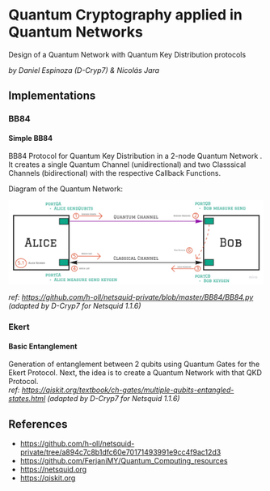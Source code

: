 # Quantum Cryptography applied in Quantum Networks
Design of a Quantum Network with Quantum Key Distribution protocols

_by Daniel Espinoza (D-Cryp7) & Nicolás Jara_

## Implementations
### BB84
#### Simple BB84
BB84 Protocol for Quantum Key Distribution in a 2-node Quantum Network . It creates a single Quantum Channel (unidirectional) and two Classsical Channels (bidirectional) with the respective Callback Functions.

Diagram of the Quantum Network:

![](images/Simple%20BB84.jpg)

_ref: https://github.com/h-oll/netsquid-private/blob/master/BB84/BB84.py (adapted by D-Cryp7 for Netsquid 1.1.6)_

### Ekert
#### Basic Entanglement
Generation of entanglement between 2 qubits using Quantum Gates for the Ekert Protocol. Next, the idea is to create a Quantum Network with that QKD Protocol.  
_ref: https://qiskit.org/textbook/ch-gates/multiple-qubits-entangled-states.html (adapted by D-Cryp7 for Netsquid 1.1.6)_

## References
* https://github.com/h-oll/netsquid-private/tree/a894c7c8b1dfc60e70171493991e9cc4f9ac12d3
* https://github.com/FerjaniMY/Quantum_Computing_resources
* https://netsquid.org
* https://qiskit.org
